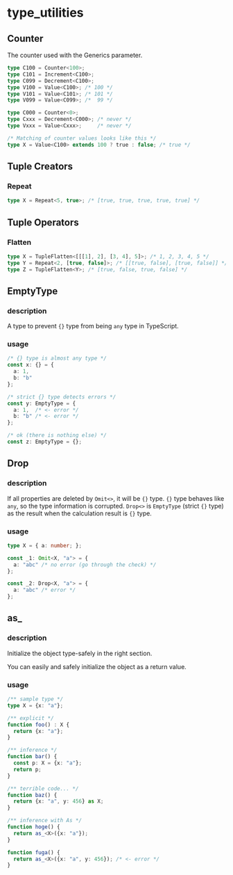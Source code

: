# type_utilities

## Counter

The counter used with the Generics parameter.

```ts
type C100 = Counter<100>;
type C101 = Increment<C100>;
type C099 = Decrement<C100>;
type V100 = Value<C100>; /* 100 */
type V101 = Value<C101>; /* 101 */
type V099 = Value<C099>; /*  99 */

type C000 = Counter<0>;
type Cxxx = Decrement<C000>; /* never */
type Vxxx = Value<Cxxx>;     /* never */

/* Matching of counter values ​​looks like this */
type X = Value<C100> extends 100 ? true : false; /* true */
```

## Tuple Creators

### Repeat

```ts
type X = Repeat<5, true>; /* [true, true, true, true, true] */
```

## Tuple Operators

### Flatten

```ts
type X = TupleFlatten<[[[1], 2], [3, 4], 5]>; /* 1, 2, 3, 4, 5 */
type Y = Repeat<2, [true, false]>; /* [[true, false], [true, false]] */
type Z = TupleFlatten<Y>; /* [true, false, true, false] */
```

## EmptyType

### description

A type to prevent `{}` type from being `any` type in TypeScript.

### usage

```ts
/* {} type is almost any type */
const x: {} = {
  a: 1,
  b: "b"
};

/* strict {} type detects errors */
const y: EmptyType = {
  a: 1,  /* <- error */
  b: "b" /* <- error */
};

/* ok (there is nothing else) */
const z: EmptyType = {}; 
```

## Drop

### description

If all properties are deleted by `Omit<>`, it will be `{}` type. `{}` type behaves like `any`, so the type information is corrupted. `Drop<>` is `EmptyType` (strict `{}` type) as the result when the calculation result is `{}` type.




### usage

```ts
type X = { a: number; };

const _1: Omit<X, "a"> = {
  a: "abc" /* no error (go through the check) */
};

const _2: Drop<X, "a"> = {
  a: "abc" /* error */
};
```

## as_

### description

Initialize the object type-safely in the right section.

You can easily and safely initialize the object as a return value.

### usage

```ts
/** sample type */
type X = {x: "a"};

/** explicit */
function foo() : X {
  return {x: "a"};
}

/** inference */
function bar() {
  const p: X = {x: "a"};
  return p;
}

/** terrible code... */
function baz() {
  return {x: "a", y: 456} as X;
}

/** inference with As */
function hoge() {
  return as_<X>({x: "a"});
}

function fuga() {
  return as_<X>({x: "a", y: 456}); /* <- error */
}
```
